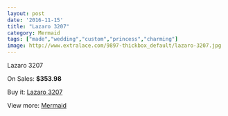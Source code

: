```yaml
---
layout: post
date: '2016-11-15'
title: "Lazaro 3207"
category: Mermaid
tags: ["made","wedding","custom","princess","charming"]
image: http://www.extralace.com/9897-thickbox_default/lazaro-3207.jpg
---
```

Lazaro 3207

On Sales: **$353.98**
<a href="https://www.extralace.com/mermaid/4675-lazaro-3207.html"><amp-img layout="responsive" width="600" height="600" src="//www.extralace.com/9897-thickbox_default/lazaro-3207.jpg" alt="Lazaro 3207 0" /></a>
<a href="https://www.extralace.com/mermaid/4675-lazaro-3207.html"><amp-img layout="responsive" width="600" height="600" src="//www.extralace.com/9898-thickbox_default/lazaro-3207.jpg" alt="Lazaro 3207 1" /></a>

Buy it: [Lazaro 3207](https://www.extralace.com/mermaid/4675-lazaro-3207.html "Lazaro 3207")

View more: [Mermaid](https://www.extralace.com/5-mermaid "Mermaid")